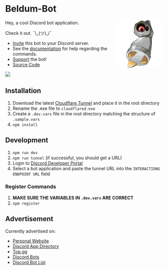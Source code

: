 # Beldum-Bot
<img src="https://raw.githubusercontent.com/Tony120914/Beldum-Bot/main/assets/shiny-beldum-oras-promo.png" width=30% align="right">

Hey, a cool Discord bot application.

Check it out. ¯\\\_(ツ)_/¯

- [Invite](https://discord.com/oauth2/authorize?client_id=454764425090433034) this bot to your Discord server.
- See the [documentation](https://tony120914.github.io/beldum-bot-site/#/docs) for help regarding the commands.
- [Support](https://tony120914.github.io/beldum-bot-site/#/support) the bot!
- [Source Code](https://github.com/Tony120914/Beldum-Bot)

<img src="https://top.gg/api/widget/454764425090433034.svg">

## Installation
1. Download the latest [Cloudflare Tunnel](https://developers.cloudflare.com/cloudflare-one/connections/connect-networks/downloads/) and place it in the root directory
2. Rename the .exe file to `cloudflared.exe`
3. Create a `.dev.vars` file in the root directory matching the structure of `.sample.vars`
4. `npm install`

## Development
1. `npm run dev`
2. `npm run tunnel` (if successful, you should get a URL)
3. Login to [Discord Developer Portal](https://discord.com/developers/applications)
4. Select a bot application and paste the tunnel URL into the `INTERACTIONS ENDPOINT URL` field

### Register Commands
1. **MAKE SURE THE VARIABLES IN `.dev.vars` ARE CORRECT**
2. `npm register`

## Advertisement
Currently advertised on:
* [Personal Website](https://tony120914.github.io/beldum-bot-site/)
* [Discord App Directory](https://discord.com/discovery/applications/454764425090433034)
* [Top.gg](https://top.gg/bot/454764425090433034)
* [Discord Bots](https://discord.bots.gg/bots/454764425090433034)
* [Discord Bot List](https://discordbotlist.com/bots/beldum-bot)
